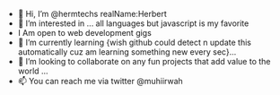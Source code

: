 - 👋 Hi, I’m @hermtechs realName:Herbert
- 👀 I’m interested in ... all languages but javascript is my favorite
- I Am open to web development gigs
- 🌱 I’m currently learning {wish github could detect n update this automatically  cuz am learning something new every sec}...
- 💞️ I’m looking to collaborate on any fun projects that add value to the world ...
- 📫 You can reach me via twitter @muhiirwah

